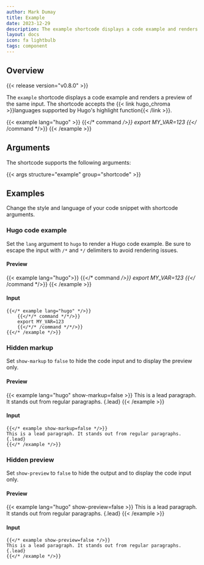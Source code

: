```yaml
---
author: Mark Dumay
title: Example
date: 2023-12-29
description: The example shortcode displays a code example and renders a preview of the same input.
layout: docs
icon: fa lightbulb
tags: component
---
```


## Overview

{{< release version="v0.8.0" >}}

The `example` shortcode displays a code example and renders a preview of the same input. The shortcode accepts the {{< link hugo_chroma >}}languages supported by Hugo's highlight function{{< /link >}}.

<!-- markdownlint-disable MD037 -->
{{< example lang="hugo" >}}
{{</* command */>}}
export MY_VAR=123
{{</* /command */>}}
{{< /example >}}
<!-- markdownlint-enable MD037 -->

## Arguments

The shortcode supports the following arguments:

{{< args structure="example" group="shortcode" >}}

## Examples

Change the style and language of your code snippet with shortcode arguments.

### Hugo code example

Set the `lang` argument to `hugo` to render a Hugo code example. Be sure to escape the input with `/*` and `*/` delimiters to avoid rendering issues.

#### Preview

<!-- markdownlint-disable MD037 -->
{{< example lang="hugo">}}
{{</* command */>}}
export MY_VAR=123
{{</* /command */>}}
{{< /example >}}
<!-- markdownlint-enable MD037 -->

#### Input

```go-html-template
{{</* example lang="hugo" */>}}
    {{</*/* command */*/>}}
    export MY_VAR=123
    {{</*/* /command */*/>}}
{{</* /example */>}}
```

### Hidden markup

Set `show-markup` to `false` to hide the code input and to display the preview only.

#### Preview

{{< example lang="hugo" show-markup=false >}}
This is a lead paragraph. It stands out from regular paragraphs.
{.lead}
{{< /example >}}

#### Input

```go-html-template
{{</* example show-markup=false */>}}
This is a lead paragraph. It stands out from regular paragraphs.
{.lead}
{{</* /example */>}}
```

### Hidden preview

Set `show-preview` to `false` to hide the output and to display the code input only.

#### Preview

{{< example lang="hugo" show-preview=false >}}
This is a lead paragraph. It stands out from regular paragraphs.
{.lead}
{{< /example >}}

#### Input

```go-html-template
{{</* example show-preview=false */>}}
This is a lead paragraph. It stands out from regular paragraphs.
{.lead}
{{</* /example */>}}
```
